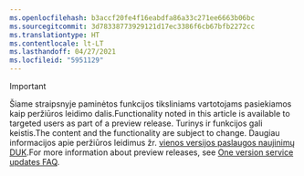 ```yaml
---
ms.openlocfilehash: b3accf20fe4f16eabdfa86a33c271ee6663b06bc
ms.sourcegitcommit: 3d78338773929121d17ec3386f6cb67bfb2272cc
ms.translationtype: HT
ms.contentlocale: lt-LT
ms.lasthandoff: 04/27/2021
ms.locfileid: "5951129"
---
```

> [!IMPORTANT]
> <span data-ttu-id="0929c-101">Šiame straipsnyje paminėtos funkcijos tiksliniams vartotojams pasiekiamos kaip peržiūros leidimo dalis.</span><span class="sxs-lookup"><span data-stu-id="0929c-101">Functionality noted in this article is available to targeted users as part of a preview release.</span></span> <span data-ttu-id="0929c-102">Turinys ir funkcijos gali keistis.</span><span class="sxs-lookup"><span data-stu-id="0929c-102">The content and the functionality are subject to change.</span></span> <span data-ttu-id="0929c-103">Daugiau informacijos apie peržiūros leidimus žr. [vienos versijos paslaugos naujinimų DUK](/dynamics365/unified-operations/fin-and-ops/get-started/one-version).</span><span class="sxs-lookup"><span data-stu-id="0929c-103">For more information about preview releases, see [One version service updates FAQ](/dynamics365/unified-operations/fin-and-ops/get-started/one-version).</span></span>